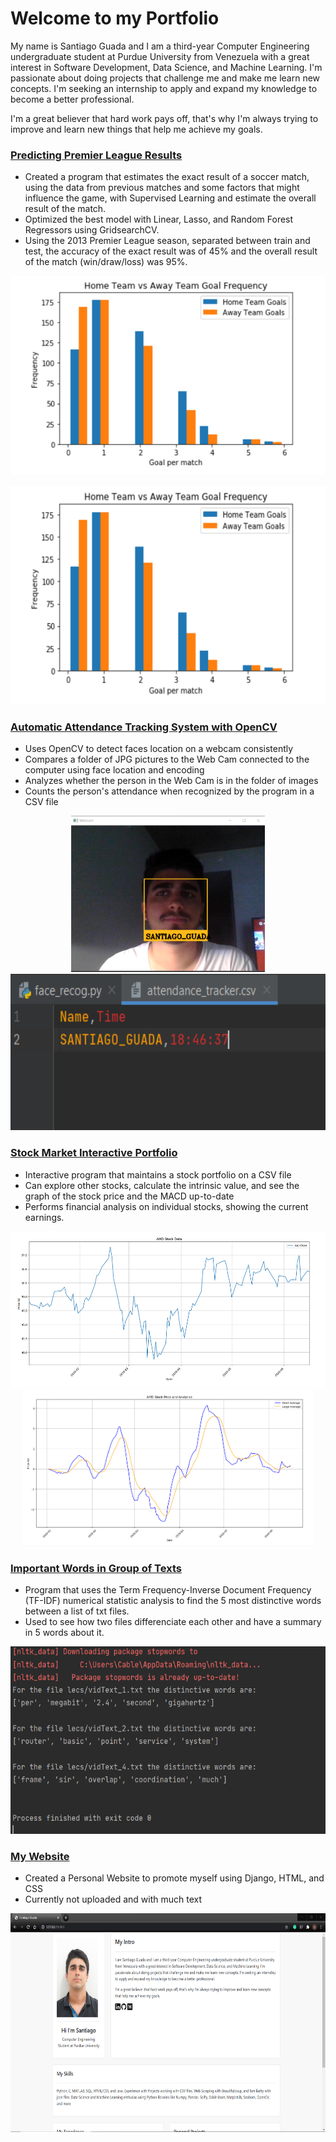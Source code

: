 # Welcome to my Portfolio

My name is Santiago Guada and I am a third-year Computer Engineering undergraduate student at Purdue University from Venezuela with a great interest in Software Development, Data Science, and Machine Learning. I'm passionate about doing projects that challenge me and make me learn new concepts. I'm seeking an internship to apply and expand my knowledge to become a better professional.

I'm a great believer that hard work pays off, that's why I'm always trying to improve and learn new things that help me achieve my goals.

### [Predicting Premier League Results](https://github.com/sguadav/Predicting_soccer_results)

- Created a program that estimates the exact result of a soccer match, using the data from previous matches and some factors that might influence the game, with Supervised Learning and estimate the overall result of the match.
- Optimized the best model with Linear, Lasso, and Random Forest Regressors using GridsearchCV.
- Using the 2013 Premier League season, separated between train and test, the accuracy of the exact result was of 45% and the overall result of the match (win/draw/loss) was 95%.

![ff](images/goals_freq_per_team.PNG)
<p align="center">
  <img src='images/goals_freq_per_team.PNG' height=350 >
  
</p>

### [Automatic Attendance Tracking System with OpenCV](https://github.com/sguadav/Face_recognition)
- Uses OpenCV to detect faces location on a webcam consistently
- Compares a folder of JPG pictures to the Web Cam connected to the computer using face location and encoding
- Analyzes whether the person in the Web Cam is in the folder of images
- Counts the person's attendance when recognized by the program in a CSV file

<p align="center">
  <img src='images/face.PNG' height=250 >
  <img src='images/csv.PNG' height=250 >
</p>

### [Stock Market Interactive Portfolio](https://github.com/sguadav/My_Stock_Portfolio)
- Interactive program that maintains a stock portfolio on a CSV file
- Can explore other stocks, calculate the intrinsic value, and see the graph of the stock price and the MACD up-to-date
- Performs financial analysis on individual stocks, showing the current earnings.

<p align="center">
  <img src='images/stock_graph.PNG' height=250 >
  <img src='images/stock_macd.PNG' height=250 >
</p>

### [Important Words in Group of Texts](https://github.com/sguadav/Distinctive_Words_Docs)
- Program that uses the Term Frequency-Inverse Document Frequency (TF-IDF) numerical statistic analysis to find the 5 most distinctive words between a list of txt files.
- Used to see how two files differenciate each other and have a summary in 5 words about it.

<p align="center">
  <img src='images/distinct_results.PNG' height=300>
</p>

### [My Website](https://github.com/sguadav/My_Website)
- Created a Personal Website to promote myself using Django, HTML, and CSS
- Currently not uploaded and with much text

<p align="center">
  <img src='images/myWebsite_pic.PNG' height=350 >
</p>


